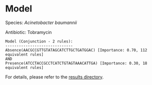 
# Model

Species: *Acinetobacter baumannii*

Antibiotic: Tobramycin

```
Model (Conjunction - 2 rules):
------------------------------
Absence(AACGCCGTTGTATAGCATCTTGCTGATGGAC) [Importance: 0.70, 112 equivalent rules]
AND
Presence(ATCCTACCGCCTCATCTGTAGTAAACATTGA) [Importance: 0.30, 18 equivalent rules]

```

For details, please refer to the [results directory](../../../../../results/scm_b/acinetobacter%20baumannii/tobramycin/repeat_5/).

